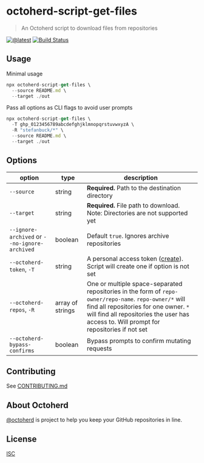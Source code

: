 # octoherd-script-get-files

> An Octoherd script to download files from repositories

[![@latest](https://img.shields.io/npm/v/octoherd-script-get-files.svg)](https://www.npmjs.com/package/octoherd-script-get-files)
[![Build Status](https://github.com/stefanbuck/octoherd-script-get-files/workflows/Test/badge.svg)](https://github.com/stefanbuck/octoherd-script-get-files/actions?query=workflow%3ATest+branch%3Amain)

## Usage

Minimal usage

```js
npx octoherd-script-get-files \
  --source README.md \
  --target ./out
```

Pass all options as CLI flags to avoid user prompts

```js
npx octoherd-script-get-files \
  -T ghp_0123456789abcdefghjklmnopqrstuvwxyzA \
  -R "stefanbuck/*" \
  --source README.md \
  --target ./out
```

## Options

| option                                        | type             | description                                                                                                                                                                                                                                 |
| --------------------------------------------- | ---------------- | ------------------------------------------------------------------------------------------------------------------------------------------------------------------------------------------------------------------------------------------- |
| `--source`                                    | string           | **Required.** Path to the destination directory                                                                                                                                                                                             |
| `--target`                                    | string           | **Required.** File path to download. Note: Directories are not supported yet                                                                                                                                                                |
| `--ignore-archived` or `--no-ignore-archived` | boolean          | Default `true`. Ignores archive repositories                                                                                                                                                                                                                |
| `--octoherd-token`, `-T`                      | string           | A personal access token ([create](https://github.com/settings/tokens/new?scopes=repo)). Script will create one if option is not set                                                                                                         |
| `--octoherd-repos`, `-R`                      | array of strings | One or multiple space-separated repositories in the form of `repo-owner/repo-name`. `repo-owner/*` will find all repositories for one owner. `*` will find all repositories the user has access to. Will prompt for repositories if not set |
| `--octoherd-bypass-confirms`                  | boolean          | Bypass prompts to confirm mutating requests                                                                                                                                                                                                 |

## Contributing

See [CONTRIBUTING.md](CONTRIBUTING.md)

## About Octoherd

[@octoherd](https://github.com/octoherd/) is project to help you keep your GitHub repositories in line.

## License

[ISC](LICENSE.md)
